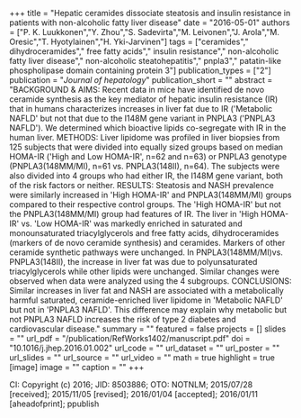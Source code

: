+++
title = "Hepatic ceramides dissociate steatosis and insulin resistance in patients with non-alcoholic fatty liver disease"
date = "2016-05-01"
authors = ["P. K. Luukkonen","Y. Zhou","S. Sadevirta","M. Leivonen","J. Arola","M. Oresic","T. Hyotylainen","H. Yki-Jarvinen"]
tags = ["ceramides"," dihydroceramides"," free fatty acids"," insulin resistance"," non-alcoholic fatty liver disease"," non-alcoholic steatohepatitis"," pnpla3"," patatin-like phospholipase domain containing protein 3"]
publication_types = ["2"]
publication = "_Journal of hepatology_"
publication_short = ""
abstract = "BACKGROUND & AIMS: Recent data in mice have identified de novo ceramide synthesis as the key mediator of hepatic insulin resistance (IR) that in humans characterizes increases in liver fat due to IR ('Metabolic NAFLD' but not that due to the I148M gene variant in PNPLA3 ('PNPLA3 NAFLD'). We determined which bioactive lipids co-segregate with IR in the human liver. METHODS: Liver lipidome was profiled in liver biopsies from 125 subjects that were divided into equally sized groups based on median HOMA-IR ('High and Low HOMA-IR', n=62 and n=63) or PNPLA3 genotype (PNPLA3(148MM/MI), n=61 vs. PNPLA3(148II), n=64). The subjects were also divided into 4 groups who had either IR, the I148M gene variant, both of the risk factors or neither. RESULTS: Steatosis and NASH prevalence were similarly increased in 'High HOMA-IR' and PNPLA3(148MM/MI) groups compared to their respective control groups. The 'High HOMA-IR' but not the PNPLA3(148MM/MI) group had features of IR. The liver in 'High HOMA-IR' vs. 'Low HOMA-IR' was markedly enriched in saturated and monounsaturated triacylglycerols and free fatty acids, dihydroceramides (markers of de novo ceramide synthesis) and ceramides. Markers of other ceramide synthetic pathways were unchanged. In PNPLA3(148MM/MI)vs. PNPLA3(148II), the increase in liver fat was due to polyunsaturated triacylglycerols while other lipids were unchanged. Similar changes were observed when data were analyzed using the 4 subgroups. CONCLUSIONS: Similar increases in liver fat and NASH are associated with a metabolically harmful saturated, ceramide-enriched liver lipidome in 'Metabolic NAFLD' but not in 'PNPLA3 NAFLD'. This difference may explain why metabolic but not PNPLA3 NAFLD increases the risk of type 2 diabetes and cardiovascular disease."
summary = ""
featured = false
projects = []
slides = ""
url_pdf = "/publication/RefWorks1402/manuscript.pdf"
doi = "10.1016/j.jhep.2016.01.002"
url_code = ""
url_dataset = ""
url_poster = ""
url_slides = ""
url_source = ""
url_video = ""
math = true
highlight = true
[image]
image = ""
caption = ""
+++

CI: Copyright (c) 2016; JID: 8503886; OTO: NOTNLM; 2015/07/28 [received]; 2015/11/05 [revised]; 2016/01/04 [accepted]; 2016/01/11 [aheadofprint]; ppublish
